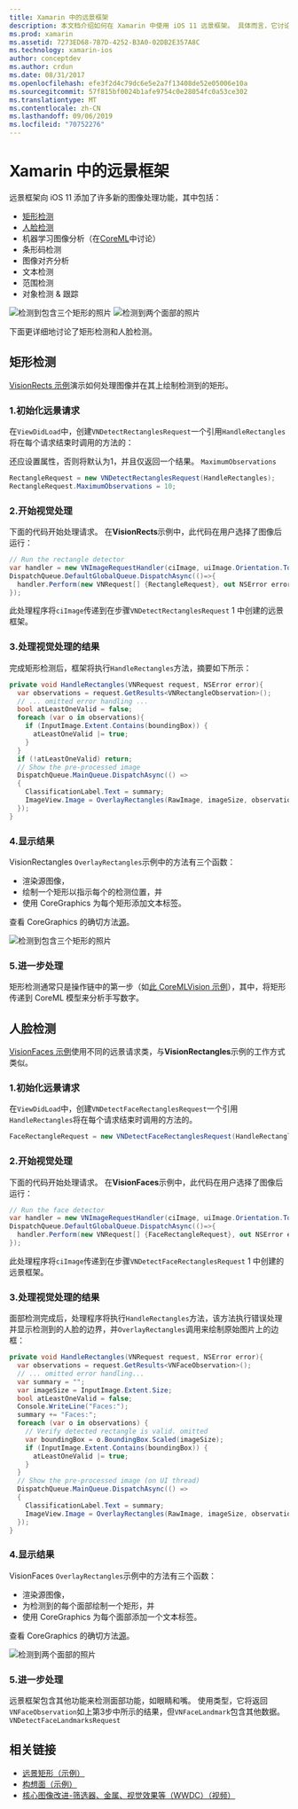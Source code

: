 ```yaml
---
title: Xamarin 中的远景框架
description: 本文档介绍如何在 Xamarin 中使用 iOS 11 远景框架。 具体而言，它讨论了矩形检测和面部检测。
ms.prod: xamarin
ms.assetid: 7273ED68-7B7D-4252-B3A0-02DB2E357A8C
ms.technology: xamarin-ios
author: conceptdev
ms.author: crdun
ms.date: 08/31/2017
ms.openlocfilehash: efe3f2d4c79dc6e5e2a7f13408de52e05006e10a
ms.sourcegitcommit: 57f815bf0024b1afe9754c0e28054fc0a53ce302
ms.translationtype: MT
ms.contentlocale: zh-CN
ms.lasthandoff: 09/06/2019
ms.locfileid: "70752276"
---
```

# <a name="vision-framework-in-xamarinios"></a>Xamarin 中的远景框架

远景框架向 iOS 11 添加了许多新的图像处理功能，其中包括：

- [矩形检测](#rectangles)
- [人脸检测](#faces)
- 机器学习图像分析（在[CoreML](~/ios/platform/introduction-to-ios11/coreml.md)中讨论）
- 条形码检测
- 图像对齐分析
- 文本检测
- 范围检测
- 对象检测 & 跟踪

![检测到包含三个矩形的照片](vision-images/found-rectangles-tiny.png) ![检测到两个面部的照片](vision-images/xamarin-home-faces-tiny.png)

下面更详细地讨论了矩形检测和人脸检测。

<a name="rectangles" />

## <a name="rectangle-detection"></a>矩形检测

[VisionRects 示例](https://docs.microsoft.com/samples/xamarin/ios-samples/ios11-visionrectangles)演示如何处理图像并在其上绘制检测到的矩形。

### <a name="1-initialize-the-vision-request"></a>1.初始化远景请求

在`ViewDidLoad`中，创建`VNDetectRectanglesRequest`一个引用`HandleRectangles`将在每个请求结束时调用的方法的：

还应设置属性，否则将默认为1，并且仅返回一个结果。 `MaximumObservations`

```csharp
RectangleRequest = new VNDetectRectanglesRequest(HandleRectangles);
RectangleRequest.MaximumObservations = 10;
```

### <a name="2-start-the-vision-processing"></a>2.开始视觉处理

下面的代码开始处理请求。 在**VisionRects**示例中，此代码在用户选择了图像后运行：

```csharp
// Run the rectangle detector
var handler = new VNImageRequestHandler(ciImage, uiImage.Orientation.ToCGImagePropertyOrientation(), new VNImageOptions());
DispatchQueue.DefaultGlobalQueue.DispatchAsync(()=>{
  handler.Perform(new VNRequest[] {RectangleRequest}, out NSError error);
});
```

此处理程序将`ciImage`传递到在步骤`VNDetectRectanglesRequest` 1 中创建的远景框架。

### <a name="3-handle-the-results-of-vision-processing"></a>3.处理视觉处理的结果

完成矩形检测后，框架将执行`HandleRectangles`方法，摘要如下所示：

```csharp
private void HandleRectangles(VNRequest request, NSError error){
  var observations = request.GetResults<VNRectangleObservation>();
  // ... omitted error handling ...
  bool atLeastOneValid = false;
  foreach (var o in observations){
    if (InputImage.Extent.Contains(boundingBox)) {
      atLeastOneValid |= true;
    }
  }
  if (!atLeastOneValid) return;
  // Show the pre-processed image
  DispatchQueue.MainQueue.DispatchAsync(() =>
  {
    ClassificationLabel.Text = summary;
    ImageView.Image = OverlayRectangles(RawImage, imageSize, observations);
  });
}
```

### <a name="4-display-the-results"></a>4.显示结果

VisionRectangles `OverlayRectangles`示例中的方法有三个函数：

- 渲染源图像，
- 绘制一个矩形以指示每个的检测位置，并
- 使用 CoreGraphics 为每个矩形添加文本标签。

查看 CoreGraphics 的确切方法[源](https://docs.microsoft.com/samples/xamarin/ios-samples/ios11-visionrectangles)。

![检测到包含三个矩形的照片](vision-images/found-rectangles-phone-sml.png)

### <a name="5-further-processing"></a>5.进一步处理

矩形检测通常只是操作链中的第一步（如[此 CoreMLVision 示例](~/ios/platform/introduction-to-ios11/coreml.md#coremlvision)），其中，将矩形传递到 CoreML 模型来分析手写数字。

<a name="faces" />

## <a name="face-detection"></a>人脸检测

[VisionFaces 示例](https://docs.microsoft.com/samples/xamarin/ios-samples/ios11-visionfaces)使用不同的远景请求类，与**VisionRectangles**示例的工作方式类似。

### <a name="1-initialize-the-vision-request"></a>1.初始化远景请求

在`ViewDidLoad`中，创建`VNDetectFaceRectanglesRequest`一个引用`HandleRectangles`将在每个请求结束时调用的方法的。

```csharp
FaceRectangleRequest = new VNDetectFaceRectanglesRequest(HandleRectangles);
```

### <a name="2-start-the-vision-processing"></a>2.开始视觉处理

下面的代码开始处理请求。 在**VisionFaces**示例中，此代码在用户选择了图像后运行：

```csharp
// Run the face detector
var handler = new VNImageRequestHandler(ciImage, uiImage.Orientation.ToCGImagePropertyOrientation(), new VNImageOptions());
DispatchQueue.DefaultGlobalQueue.DispatchAsync(()=>{
  handler.Perform(new VNRequest[] {FaceRectangleRequest}, out NSError error);
});
```

此处理程序将`ciImage`传递到在步骤`VNDetectFaceRectanglesRequest` 1 中创建的远景框架。

### <a name="3-handle-the-results-of-vision-processing"></a>3.处理视觉处理的结果

面部检测完成后，处理程序将执行`HandleRectangles`方法，该方法执行错误处理并显示检测到的人脸的边界，并`OverlayRectangles`调用来绘制原始图片上的边框：

```csharp
private void HandleRectangles(VNRequest request, NSError error){
  var observations = request.GetResults<VNFaceObservation>();
  // ... omitted error handling...
  var summary = "";
  var imageSize = InputImage.Extent.Size;
  bool atLeastOneValid = false;
  Console.WriteLine("Faces:");
  summary += "Faces:";
  foreach (var o in observations) {
    // Verify detected rectangle is valid. omitted
    var boundingBox = o.BoundingBox.Scaled(imageSize);
    if (InputImage.Extent.Contains(boundingBox)) {
      atLeastOneValid |= true;
    }
  }
  // Show the pre-processed image (on UI thread)
  DispatchQueue.MainQueue.DispatchAsync(() =>
  {
    ClassificationLabel.Text = summary;
    ImageView.Image = OverlayRectangles(RawImage, imageSize, observations);
  });
}
```

### <a name="4-display-the-results"></a>4.显示结果

VisionFaces `OverlayRectangles`示例中的方法有三个函数：

- 渲染源图像，
- 为检测到的每个面部绘制一个矩形，并
- 使用 CoreGraphics 为每个面部添加一个文本标签。

查看 CoreGraphics 的确切方法[源](https://docs.microsoft.com/samples/xamarin/ios-samples/ios11-visionfaces)。

![检测到两个面部的照片](vision-images/found-faces-phone-sml.png)

### <a name="5-further-processing"></a>5.进一步处理

远景框架包含其他功能来检测面部功能，如眼睛和嘴。 使用类型，它将返回`VNFaceObservation`如上第3步中所示的结果，但`VNFaceLandmark`包含其他数据。 `VNDetectFaceLandmarksRequest`

## <a name="related-links"></a>相关链接

- [远景矩形（示例）](https://docs.microsoft.com/samples/xamarin/ios-samples/ios11-visionrectangles)
- [构想面（示例）](https://docs.microsoft.com/samples/xamarin/ios-samples/ios11-visionfaces)
- [核心图像改进-筛选器、金属、视觉效果等（WWDC）（视频）](https://developer.apple.com/videos/play/wwdc2017/510/)

